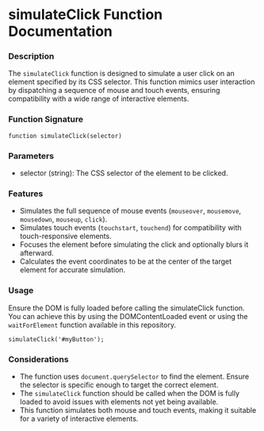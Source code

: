# simulateClick Function Documentation

### Description

The `simulateClick` function is designed to simulate a user click on an element specified by its CSS selector. This function mimics user interaction by dispatching a sequence of mouse and touch events, ensuring compatibility with a wide range of interactive elements.

### Function Signature

`function simulateClick(selector)`

### Parameters

- selector (string): The CSS selector of the element to be clicked.

### Features

- Simulates the full sequence of mouse events (`mouseover`, `mousemove`, `mousedown`, `mouseup`, `click`).
- Simulates touch events (`touchstart`, `touchend`) for compatibility with touch-responsive elements.
- Focuses the element before simulating the click and optionally blurs it afterward.
- Calculates the event coordinates to be at the center of the target element for accurate simulation.

### Usage

Ensure the DOM is fully loaded before calling the simulateClick function. You can achieve this by using the DOMContentLoaded event or using the `waitForElement` function available in this repository.

`simulateClick('#myButton');`

### Considerations

- The function uses `document.querySelector` to find the element. Ensure the selector is specific enough to target the correct element.
- The `simulateClick` function should be called when the DOM is fully loaded to avoid issues with elements not yet being available.
- This function simulates both mouse and touch events, making it suitable for a variety of interactive elements.
